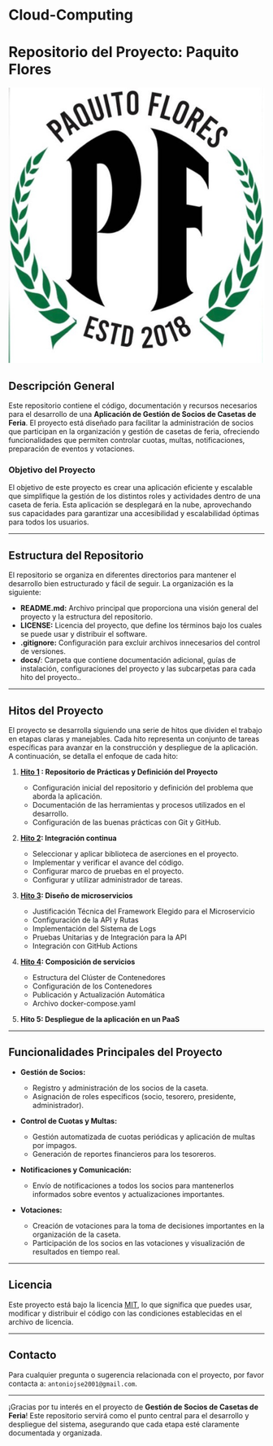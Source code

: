 # Cloud-Computing

# Repositorio del Proyecto: Paquito Flores

![Logo Paquito Flores](/docs/img/logo.jpg)

## Descripción General

Este repositorio contiene el código, documentación y recursos necesarios para el desarrollo de una **Aplicación de Gestión de Socios de Casetas de Feria**. El proyecto está diseñado para facilitar la administración de socios que participan en la organización y gestión de casetas de feria, ofreciendo funcionalidades que permiten controlar cuotas, multas, notificaciones, preparación de eventos y votaciones.

### Objetivo del Proyecto

El objetivo de este proyecto es crear una aplicación eficiente y escalable que simplifique la gestión de los distintos roles y actividades dentro de una caseta de feria. Esta aplicación se desplegará en la nube, aprovechando sus capacidades para garantizar una accesibilidad y escalabilidad óptimas para todos los usuarios.

---

## Estructura del Repositorio

El repositorio se organiza en diferentes directorios para mantener el desarrollo bien estructurado y fácil de seguir. La organización es la siguiente:

- **README.md:** Archivo principal que proporciona una visión general del proyecto y la estructura del repositorio.
- **LICENSE:** Licencia del proyecto, que define los términos bajo los cuales se puede usar y distribuir el software.
- **.gitignore:** Configuración para excluir archivos innecesarios del control de versiones.
- **docs/**: Carpeta que contiene documentación adicional, guías de instalación, configuraciones del proyecto y las subcarpetas para cada hito del proyecto..

---

## Hitos del Proyecto

El proyecto se desarrolla siguiendo una serie de hitos que dividen el trabajo en etapas claras y manejables. Cada hito representa un conjunto de tareas específicas para avanzar en la construcción y despliegue de la aplicación. A continuación, se detalla el enfoque de cada hito:

1. **[Hito 1](docs/Hitos/Hito1.md) : Repositorio de Prácticas y Definición del Proyecto**
   - Configuración inicial del repositorio y definición del problema que aborda la aplicación.
   - Documentación de las herramientas y procesos utilizados en el desarrollo.
   - Configuración de las buenas prácticas con Git y GitHub.

2. **[Hito 2](docs/Hitos/Hito2.md): Integración continua**
   - Seleccionar y aplicar biblioteca de aserciones en el proyecto.
   - Implementar y verificar el avance del código.
   - Configurar marco de pruebas en el proyecto.
   - Configurar y utilizar administrador de tareas.
   
3. **[Hito 3](docs/Hitos/Hito3.md): Diseño de microservicios**
   - Justificación Técnica del Framework Elegido para el Microservicio
   - Configuración de la API y Rutas
   - Implementación del Sistema de Logs
   - Pruebas Unitarias y de Integración para la API
   - Integración con GitHub Actions
     
4. **[Hito 4](docs/Hitos/Hito4.md): Composición de servicios**
   - Estructura del Clúster de Contenedores
   - Configuración de los Contenedores
   - Publicación y Actualización Automática
   - Archivo docker-compose.yaml
5. **Hito 5: Despliegue de la aplicación en un PaaS**

---

## Funcionalidades Principales del Proyecto

- **Gestión de Socios:**
  - Registro y administración de los socios de la caseta.
  - Asignación de roles específicos (socio, tesorero, presidente, administrador).

- **Control de Cuotas y Multas:**
  - Gestión automatizada de cuotas periódicas y aplicación de multas por impagos.
  - Generación de reportes financieros para los tesoreros.

- **Notificaciones y Comunicación:**
  - Envío de notificaciones a todos los socios para mantenerlos informados sobre eventos y actualizaciones importantes.

- **Votaciones:**
  - Creación de votaciones para la toma de decisiones importantes en la organización de la caseta.
  - Participación de los socios en las votaciones y visualización de resultados en tiempo real.

---

## Licencia

Este proyecto está bajo la licencia [MIT](./LICENSE), lo que significa que puedes usar, modificar y distribuir el código con las condiciones establecidas en el archivo de licencia.

---

## Contacto

Para cualquier pregunta o sugerencia relacionada con el proyecto, por favor contacta a: `antoniojse2001@gmail.com`.

---

¡Gracias por tu interés en el proyecto de **Gestión de Socios de Casetas de Feria**! Este repositorio servirá como el punto central para el desarrollo y despliegue del sistema, asegurando que cada etapa esté claramente documentada y organizada.
